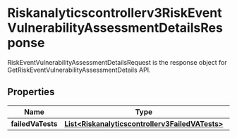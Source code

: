 

# Riskanalyticscontrollerv3RiskEventVulnerabilityAssessmentDetailsResponse

RiskEventVulnerabilityAssessmentDetailsRequest is the response object for GetRiskEventVulnerabilityAssessmentDetails API.

## Properties

| Name | Type | Description | Notes |
|------------ | ------------- | ------------- | -------------|
|**failedVaTests** | [**List&lt;Riskanalyticscontrollerv3FailedVATests&gt;**](Riskanalyticscontrollerv3FailedVATests.md) |  |  [optional] |




